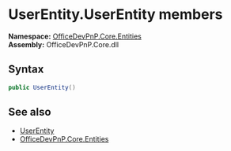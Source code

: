 # UserEntity.UserEntity members 
  

**Namespace:** [OfficeDevPnP.Core.Entities](OfficeDevPnP.Core.Entities.md)  
**Assembly:** OfficeDevPnP.Core.dll  
## Syntax
```C#
public UserEntity()
```
## See also
- [UserEntity](OfficeDevPnP.Core.Entities.UserEntity.md)
- [OfficeDevPnP.Core.Entities](OfficeDevPnP.Core.Entities.md)
